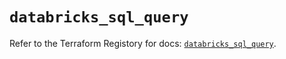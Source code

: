 # `databricks_sql_query`

Refer to the Terraform Registory for docs: [`databricks_sql_query`](https://registry.terraform.io/providers/databricks/databricks/1.15.0/docs/resources/sql_query).
